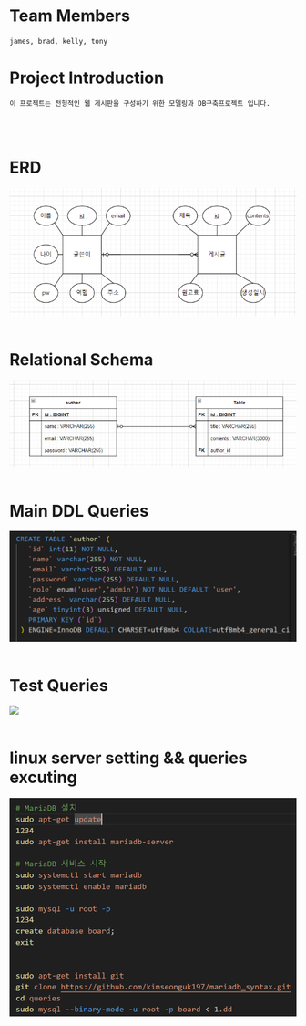 # Team Members
```sh
james, brad, kelly, tony
```

# Project Introduction
```sh
이 프로젝트는 전형적인 웹 게시판을 구성하기 위한 모델링과 DB구축프로젝트 입니다.
```
<br><br>

# ERD
<img src="/data_modeling/1.board-erd.PNG"></img> 
<br><br>

# Relational Schema
<img src="/data_modeling/2.board-relational-schema.PNG"></img> 
<br><br>

# Main DDL Queries
<img src="/queries/2.ddl_view.PNG"></img>
<br><br>

# Test Queries 
<img src="/queries/2.dml_view.PNG"></img>
<br><br>

# linux server setting && queries excuting
<img src="/linux_sh/2.server-setting-view.PNG"></img>
<br><br>
